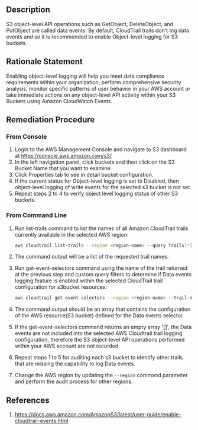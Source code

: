 ## Description

S3 object-level API operations such as GetObject, DeleteObject, and PutObject are called data events. By default, CloudTrail trails don't log data events and so it is recommended to enable Object-level logging for S3 buckets.

## Rationale Statement

Enabling object-level logging will help you meet data compliance requirements within your organization, perform comprehensive security analysis, monitor specific patterns of user behavior in your AWS account or take immediate actions on any object-level API activity within your S3 Buckets using Amazon CloudWatch Events.

## Remediation Procedure

### From Console

1. Login to the AWS Management Console and navigate to S3 dashboard at
   https://console.aws.amazon.com/s3/
2. In the left navigation panel, click buckets and then click on the S3 Bucket Name that
   you want to examine.
3. Click Properties tab to see in detail bucket configuration.
4. If the current status for Object-level logging is set to Disabled, then object-level
   logging of write events for the selected s3 bucket is not set.
5. Repeat steps 2 to 4 to verify object level logging status of other S3 buckets.

### From Command Line

1. Run list-trails command to list the names of all Amazon CloudTrail trails currently available in the selected AWS region:

   ```bash
   aws cloudtrail list-trails --region <region-name> --query Trails[*].Name
   ```

2. The command output will be a list of the requested trail names.
3. Run get-event-selectors command using the name of the trail returned at the
   previous step and custom query filters to determine if Data events logging feature is enabled within the selected CloudTrail trail configuration for s3bucket resources:
   ```bash
   aws cloudtrail get-event-selectors --region <region-name> --trail-name <trail-name> --query EventSelectors[*].DataResources[]
   ```
4. The command output should be an array that contains the configuration of the AWS resource(S3 bucket) defined for the Data events selector.
5. If the get-event-selectors command returns an empty array '[]', the Data events are not included into the selected AWS Cloudtrail trail logging configuration, therefore the S3 object-level API operations performed within your AWS account are not recorded.
6. Repeat steps 1 to 5 for auditing each s3 bucket to identify other trails that are missing the capability to log Data events.
7. Change the AWS region by updating the `--region` command parameter and perform the audit process for other regions.

## References

1. https://docs.aws.amazon.com/AmazonS3/latest/user-guide/enable-cloudtrail-events.html
